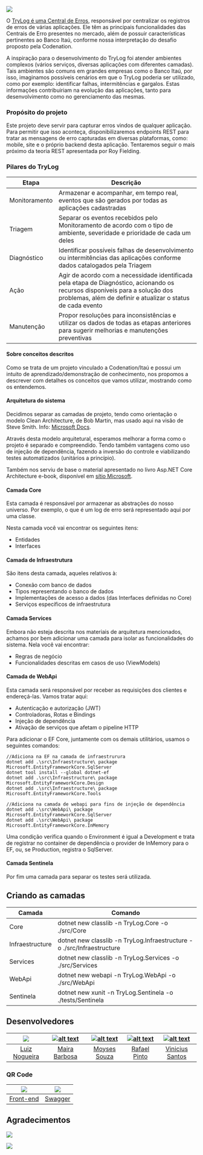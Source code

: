 ![](https://i.imgur.com/NTxUFEZ.png)

O [TryLog é uma Central de Erros](https://is.gd/y85CbV), responsável por centralizar os registros de erros de várias aplicações. Ele têm as principais funcionalidades das Centrais de Erro presentes no mercado, além de possuir características pertinentes ao Banco Itaú, conforme nossa interpretação do desafio proposto pela Codenation.

A inspiração para o desenvolvimento do TryLog foi atender ambientes complexos (vários serviços, diversas aplicações com diferentes camadas). Tais ambientes são comuns em grandes empresas como o Banco Itaú, por isso, imaginamos possíveis cenários em que o TryLog poderia ser utilizado, como por exemplo: identificar falhas, intermitências e gargalos. Estas informações contribuiriam na evolução das aplicações, tanto para desenvolvimento como no gerenciamento das mesmas.

### Propósito do projeto
Este projeto deve servir para capturar erros vindos de qualquer aplicação. Para permitir que isso aconteça,  disponibilizaremos endpoints REST para tratar as mensagens de erro capturadas em diversas plataformas, como: mobile, site e o próprio backend desta aplicação. Tentaremos seguir o mais próximo da teoria REST apresentada por Roy Fielding.

### Pilares do TryLog
Etapa     |  Descrição |
--------- | -----------
Monitoramento | Armazenar e acompanhar, em tempo real, eventos que são gerados por todas as aplicações cadastradas
Triagem | Separar os eventos recebidos pelo Monitoramento de acordo com o tipo de ambiente, severidade e prioridade de cada um deles
Diagnóstico | Identificar possíveis falhas de desenvolvimento ou intermitências das aplicações conforme dados catalogados pela Triagem
Ação | Agir de acordo com a necessidade identificada pela etapa de Diagnóstico, acionando os recursos disponíveis para a solução dos problemas, além de definir e atualizar o status de cada evento
Manutenção | Propor resoluções para inconsistências e utilizar os dados de todas as etapas anteriores para sugerir melhorias e manutenções preventivas

#### Sobre conceitos descritos
Como se trata de um projeto vinculado a Codenation/Itaú e possui um intuito de aprendizado/demonstração de conhecimento, nos propomos a descrever com detalhes os conceitos que vamos utilizar, mostrando como os entendemos.

#### Arquitetura do sistema
Decidimos separar as camadas de projeto, tendo como orientação o modelo Clean Architecture, de Bob Martin, mas usado aqui na visão de Steve Smith. Info: [Microsoft Docs](https://docs.microsoft.com/en-us/dotnet/architecture/modern-web-apps-azure/common-web-application-architectures).

Através desta modelo arquitetural, esperamos melhorar a forma como o projeto é separado e compreendido. Tendo também vantagens como uso de injeção de dependência, fazendo a inversão do controle e viabilizando testes automatizados (unitários a princípio).

Também nos serviu de base o material apresentado no livro Asp.NET Core Architecture e-book, disponível em [sítio Microsoft](https://dotnet.microsoft.com/download/e-book/aspnet/pdf).

#### Camada Core
Esta camada é responsável por armazenar as abstrações do nosso universo. Por exemplo, o que é um log de erro será representado aqui por uma classe.

Nesta camada você vai encontrar os seguintes itens:

* Entidades
* Interfaces

#### Camada de Infraestrutura
São itens desta camada, aqueles relativos à:

* Conexão com banco de dados
* Tipos representando o banco de dados
* Implementações de acesso a dados (das Interfaces definidas no Core)
* Serviços específicos de infraestrutura

#### Camada Services
Embora não esteja descrita nos materiais de arquitetura mencionados, achamos por bem adicionar uma camada para isolar as funcionalidades do sistema. Nela você vai encontrar:

* Regras de negócio
* Funcionalidades descritas em casos de uso (ViewModels)

#### Camada de WebApi
Esta camada será responsável por receber as requisições dos clientes e endereçá-las.
Vamos tratar aqui:

* Autenticação e autorização (JWT)
* Controladoras, Rotas e Bindings
* Injeção de dependência
* Ativação de serviços que afetam o pipeline HTTP

Para adicionar o EF Core, juntamente com os demais utilitários, usamos o seguintes comandos:
```
//Adiciona na EF na camada de infraestrurura
dotnet add .\src\Infraestructure\ package Microsoft.EntityFrameworkCore.SqlServer
dotnet tool install --global dotnet-ef
dotnet add .\src\Infraestructure\ package Microsoft.EntityFrameworkCore.Design
dotnet add .\src\Infraestructure\ package Microsoft.EntityFrameworkCore.Tools

//Adiciona na camada de webapi para fins de injeção de dependência
dotnet add .\src\WebApi\ package Microsoft.EntityFrameworkCore.SqlServer
dotnet add .\src\WebApi\ package Microsoft.EntityFrameworkCore.InMemory
```

Uma condição verifica quando o Environment é igual a Development e trata de registrar no container de dependência o provider de InMemory para o EF, ou, se Production, registra o SqlServer.

#### Camada Sentinela
Por fim uma camada para separar os testes será utilizada.

## Criando as camadas
Camada | Comando |
------ | --------
Core | dotnet new classlib -n TryLog.Core -o ./src/Core
Infraestructure | dotnet new classlib -n TryLog.Infraestructure -o ./src/Infraestructure
Services| dotnet new classlib -n TryLog.Services -o ./src/Services
WebApi | dotnet new webapi -n TryLog.WebApi -o ./src/WebApi
Sentinela | dotnet new xunit -n TryLog.Sentinela -o ./tests/Sentinela

## Desenvolvedores
| [![](https://i.imgur.com/IANhQsC.png)](https://www.linkedin.com/in/loon/)  | [![alt text](https://i.imgur.com/CmUW8Xc.png)](https://www.linkedin.com/in/mahdame/)  | [![alt text](https://i.imgur.com/toIfWhr.png)](https://www.linkedin.com/in/moyses-souza-programador/)  | [![alt text](https://i.imgur.com/w7PvwXm.png)](https://linkedin.com/in/rafael-pinto-853b6bab/)  |  [![alt text](https://i.imgur.com/8IHGOcL.png)](https://www.linkedin.com/in/vinicius-dos-santos-aguiar/)
| :------------: | :------------: | :------------: | :------------: | :------------: |
| [Luiz Nogueira](https://www.linkedin.com/in/loon/)  | [Maira Barbosa](https://www.linkedin.com/in/mahdame/)  | [Moyses Souza](https://www.linkedin.com/in/moyses-souza-programador/)  | [Rafael Pinto](https://linkedin.com/in/rafael-pinto-853b6bab/)  |  [Vinicius Santos](https://www.linkedin.com/in/vinicius-dos-santos-aguiar/) |

### QR Code
| [![](https://i.imgur.com/7nM7gLC.jpg)](http://191.238.215.147/)  | [![](https://i.imgur.com/qRMQ28h.jpg)](https://trylog.azurewebsites.net/swagger)  |
| :------------: | :------------: |
| [Front-end](http://191.238.215.147/ "Front-end")  | [Swagger](https://trylog.azurewebsites.net/swagger "Swagger")  |


## Agradecimentos
[![](https://i.imgur.com/E4HkJtE.png)](https://codenation.dev/)

[![](https://i.imgur.com/fuj6mh7.png)](https://www.itau.com.br/)

